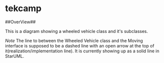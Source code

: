 # tekcamp

##OverView##

This is a diagram showing a wheeled vehicle class and it's subclasses.

_Note_ The line to between the Wheeled Vehicle class and the Moving interface is supposed to be a dashed line with an open arrow at the top of it(realization/implementation line). It is currently showing up as a solid line in StarUML.
